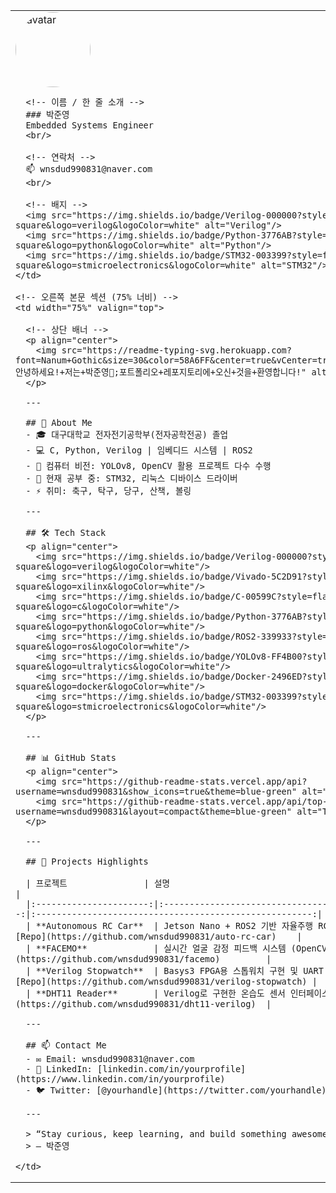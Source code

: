 <table>
  <tr>
    <!-- 왼쪽 프로필 섹션 (25% 너비) -->
    <td width="25%" valign="top" style="padding-right: 20px;">
      <!-- 프로필 이미지 -->
      <img src="https://avatars.githubusercontent.com/wnsdud990831" alt="avatar" width="120" style="border-radius:50%;" />

      <!-- 이름 / 한 줄 소개 -->
      ### 박준영  
      Embedded Systems Engineer  
      <br/>

      <!-- 연락처 -->
      📫 wnsdud990831@naver.com  
      <br/>

      <!-- 배지 -->
      <img src="https://img.shields.io/badge/Verilog-000000?style=flat-square&logo=verilog&logoColor=white" alt="Verilog"/>  
      <img src="https://img.shields.io/badge/Python-3776AB?style=flat-square&logo=python&logoColor=white" alt="Python"/>  
      <img src="https://img.shields.io/badge/STM32-003399?style=flat-square&logo=stmicroelectronics&logoColor=white" alt="STM32"/>  
    </td>

    <!-- 오른쪽 본문 섹션 (75% 너비) -->
    <td width="75%" valign="top">

      <!-- 상단 배너 -->
      <p align="center">
        <img src="https://readme-typing-svg.herokuapp.com?font=Nanum+Gothic&size=30&color=58A6FF&center=true&vCenter=true&width=600&lines=안녕하세요!+저는+박준영👋;포트폴리오+레포지토리에+오신+것을+환영합니다!" alt="Typing SVG"/>
      </p>

      ---

      ## 🔭 About Me
      - 🎓 대구대학교 전자전기공학부(전자공학전공) 졸업
      - 💻 C, Python, Verilog | 임베디드 시스템 | ROS2
      - 🤖 컴퓨터 비전: YOLOv8, OpenCV 활용 프로젝트 다수 수행
      - 🌱 현재 공부 중: STM32, 리눅스 디바이스 드라이버
      - ⚡ 취미: 축구, 탁구, 당구, 산책, 볼링

      ---

      ## 🛠️ Tech Stack
      <p align="center">
        <img src="https://img.shields.io/badge/Verilog-000000?style=flat-square&logo=verilog&logoColor=white"/>  
        <img src="https://img.shields.io/badge/Vivado-5C2D91?style=flat-square&logo=xilinx&logoColor=white"/>  
        <img src="https://img.shields.io/badge/C-00599C?style=flat-square&logo=c&logoColor=white"/>  
        <img src="https://img.shields.io/badge/Python-3776AB?style=flat-square&logo=python&logoColor=white"/>  
        <img src="https://img.shields.io/badge/ROS2-339933?style=flat-square&logo=ros&logoColor=white"/>  
        <img src="https://img.shields.io/badge/YOLOv8-FF4B00?style=flat-square&logo=ultralytics&logoColor=white"/>  
        <img src="https://img.shields.io/badge/Docker-2496ED?style=flat-square&logo=docker&logoColor=white"/>  
        <img src="https://img.shields.io/badge/STM32-003399?style=flat-square&logo=stmicroelectronics&logoColor=white"/>  
      </p>

      ---

      ## 📊 GitHub Stats
      <p align="center">
        <img src="https://github-readme-stats.vercel.app/api?username=wnsdud990831&show_icons=true&theme=blue-green" alt="GitHub Stats" />
        <img src="https://github-readme-stats.vercel.app/api/top-langs/?username=wnsdud990831&layout=compact&theme=blue-green" alt="Top Languages" />
      </p>

      ---

      ## 🚀 Projects Highlights

      | 프로젝트               | 설명                                            | 링크                                                   |
      |:----------------------:|:-----------------------------------------------:|:------------------------------------------------------:|
      | **Autonomous RC Car**  | Jetson Nano + ROS2 기반 자율주행 RC카           | [Repo](https://github.com/wnsdud990831/auto-rc-car)    |
      | **FACEMO**             | 실시간 얼굴 감정 피드백 시스템 (OpenCV + DNN)    | [Repo](https://github.com/wnsdud990831/facemo)         |
      | **Verilog Stopwatch**  | Basys3 FPGA용 스톱워치 구현 및 UART 제어         | [Repo](https://github.com/wnsdud990831/verilog-stopwatch) |
      | **DHT11 Reader**       | Verilog로 구현한 온습도 센서 인터페이스 모듈     | [Repo](https://github.com/wnsdud990831/dht11-verilog)  |

      ---

      ## 📫 Contact Me
      - ✉️ Email: wnsdud990831@naver.com  
      - 💬 LinkedIn: [linkedin.com/in/yourprofile](https://www.linkedin.com/in/yourprofile)  
      - 🐦 Twitter: [@yourhandle](https://twitter.com/yourhandle)

      ---

      > “Stay curious, keep learning, and build something awesome!”  
      > — 박준영

    </td>
  </tr>
</table>
